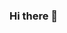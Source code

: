 ### Hi there 👋

<!--
**PancakeProgrammer-bit/PancakeProgrammer-bit** is a ✨ _special_ ✨ repository because its `README.md` (this file) appears on your GitHub profile.
[![GitHub Streak](https://github-readme-streak-stats.herokuapp.com/?user=PancakeProgrammer-bit)](https://git.io/streak-stats)


[![GitHub Streak](http://github-readme-streak-stats.herokuapp.com?user=Saul%20Codeman&theme=dark)](https://git.io/streak-stats)


Here are some ideas to get you started:

- 🔭 I’m currently working on ... skill improvement 
- 🌱 I’m currently learning ... Python and Java
- 👯 I’m looking to collaborate on ... future dev. work
- 🤔 I’m looking for help with ... C and C#
- 💬 Ask me about ... Python!
- 📫 How to reach me: ...
- 😄 Pronouns: ...
- ⚡ Fun fact: ...
-->
